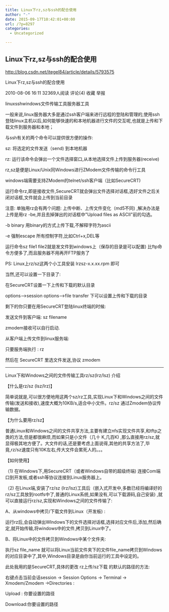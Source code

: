 ```yaml
---
title: Linux下rz,sz与ssh的配合使用
author: "-"
date: 2015-09-17T10:42:01+00:00
url: /?p=8297
categories:
  - Uncategorized

---
```

## Linux下rz,sz与ssh的配合使用
http://blog.csdn.net/itegel84/article/details/5793575

Linux下rz,sz与ssh的配合使用
  
2010-08-06 16:11 32369人阅读 评论(4) 收藏 举报
  
linuxsshwindows文件传输工具服务器工具
  
一般来说,linux服务器大多是通过ssh客户端来进行远程的登陆和管理的,使用ssh登陆linux主机以后,如何能够快速的和本地机器进行文件的交互呢,也就是上传和下载文件到服务器和本地；
  
与ssh有关的两个命令可以提供很方便的操作: 
  
sz: 将选定的文件发送（send) 到本地机器
  
rz: 运行该命令会弹出一个文件选择窗口,从本地选择文件上传到服务器(receive)

rz,sz是便是Linux/Unix同Windows进行ZModem文件传输的命令行工具

windows端需要支持ZModem的telnet/ssh客户端（比如SecureCRT) 

运行命令rz,即是接收文件,SecureCRT就会弹出文件选择对话框,选好文件之后关闭对话框,文件就会上传到当前目录

注意: 单独用rz会有两个问题: 上传中断、上传文件变化（md5不同) ,解决办法是上传是用rz -be,并且去掉弹出的对话框中"Upload files as ASCII"前的勾选。
  
-b binary 用binary的方式上传下载,不解释字符为ascii
  
-e 强制escape 所有控制字符,比如Ctrl+x,DEL等

运行命令sz file1 file2就是发文件到windows上（保存的目录是可以配置)  比ftp命令方便多了,而且服务器不用再开FTP服务了

PS: Linux上rz/sz这两个小工具安装 lrzsz-x.x.xx.rpm 即可

当然,还可以设置一下目录了: 

在SecureCRT设置一下上传和下载的默认目录
  
options–>session options–>file transfer 下可以设置上传和下载的目录
  
剩下的你只要在用SecureCRT登陆linux终端的时候: 
  
发送文件到客户端: sz filename
  
zmodem接收可以自行启动.
  
从客户端上传文件到linux服务端: 
  
只要服务端执行 : rz
  
然后在 SecureCRT 里选文件发送,协议 zmodem

------
  
Linux下和Windows之间的文件传输工具rz/sz(lrz/lsz) 介绍

【什么是rz/sz (lsz/lrz)】

简单说就是,可以很方便地用这两个sz/rz工具,实现Linux下和Windows之间的文件传输(发送和接收),速度大概为10KB/s,适合中小文件。rz/sz 通过Zmodem协议传输数据。

【为什么要用rz/sz】

普通Linux和Windows之间的文件共享方法,主要有建立nfs实现文件共享,和tftp之类的方法,但是都很麻烦,而如果只是小文件（几十 K,几百K) ,那么直接用rz/sz,就显得极其地方便了。大文件的话,还是要考虑上面说得,其他的共享方法了,毕竟,rz/sz速度只有10K左右,传大文件会累死人的。。。

【如何使用】

（1) 在Windows下,用SecureCRT（或者Windows自带的超级终端) 连接Com端口到开发板,或者ssh等协议连接到Linux服务器上。

（2) 在Linux端,安装了rz/sz (lrz/lsz)工具后（嵌入式开发中,多数已经将编译好的rz/sz工具放到rootfs中了,普通的Linux系统,如果没有,可以下载源码,自己安装) ,就可以直接运行rz/sz,实现和Windows之间的文件传输了: 

A、从windows中拷贝/下载文件到Linux（开发板) : 

运行rz后,会自动弹出WIndows下的文件选择对话框,选择对应文件后,添加,然后确定,就开始传输,将windows中的文件,拷贝到Linux中了。

B、将Linux中的文件拷贝到Windows中某个文件夹: 

执行sz file_name 就可以将Linux当前文件夹下的文件file_name拷贝到Windows的对应目录中了,其中,Windows目录是由你当前运行的工具中设定的。

此处我用的是SecureCRT,具体的更改 rz上传/sz下载 的默认的路径的方法: 

右键点击当前会话session -> Session Options -> Terminal -> Xmodem/Zmodem ->Directories :

Upload : 你要设置的路径

Download:你要设置的路径